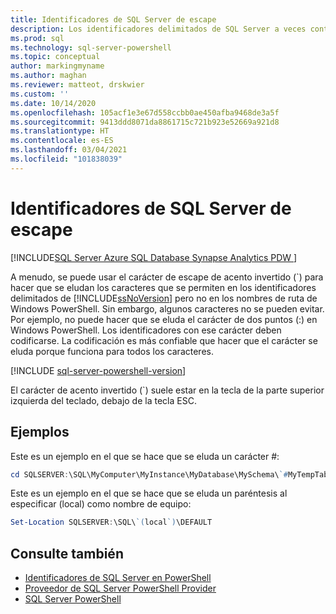 ```yaml
---
title: Identificadores de SQL Server de escape
description: Los identificadores delimitados de SQL Server a veces contienen caracteres que no se admiten en las rutas de acceso de Windows PowerShell. Aprenda cómo se pueden escapar algunos de ellos con el carácter de tilde.
ms.prod: sql
ms.technology: sql-server-powershell
ms.topic: conceptual
author: markingmyname
ms.author: maghan
ms.reviewer: matteot, drskwier
ms.custom: ''
ms.date: 10/14/2020
ms.openlocfilehash: 105acf1e3e67d558ccbb0ae450afba9468de3a5f
ms.sourcegitcommit: 9413ddd8071da8861715c721b923e52669a921d8
ms.translationtype: HT
ms.contentlocale: es-ES
ms.lasthandoff: 03/04/2021
ms.locfileid: "101838039"
---
```

# <a name="escape-sql-server-identifiers"></a>Identificadores de SQL Server de escape

[!INCLUDE[SQL Server Azure SQL Database Synapse Analytics PDW ](../includes/applies-to-version/sql-asdb-asdbmi-asa-pdw.md)]

A menudo, se puede usar el carácter de escape de acento invertido (`) para hacer que se eludan los caracteres que se permiten en los identificadores delimitados de [!INCLUDE[ssNoVersion](../includes/ssnoversion-md.md)] pero no en los nombres de ruta de Windows PowerShell. Sin embargo, algunos caracteres no se pueden evitar. Por ejemplo, no puede hacer que se eluda el carácter de dos puntos (:) en Windows PowerShell. Los identificadores con ese carácter deben codificarse. La codificación es más confiable que hacer que el carácter se eluda porque funciona para todos los caracteres.  

[!INCLUDE [sql-server-powershell-version](../includes/sql-server-powershell-version.md)]

El carácter de acento invertido (`) suele estar en la tecla de la parte superior izquierda del teclado, debajo de la tecla ESC.  

## <a name="examples"></a>Ejemplos

Este es un ejemplo en el que se hace que se eluda un carácter #:  

```powershell
cd SQLSERVER:\SQL\MyComputer\MyInstance\MyDatabase\MySchema\`#MyTempTable  
```

Este es un ejemplo en el que se hace que se eluda un paréntesis al especificar (local) como nombre de equipo:  

```powershell
Set-Location SQLSERVER:\SQL\`(local`)\DEFAULT  
```

## <a name="see-also"></a>Consulte también

- [Identificadores de SQL Server en PowerShell](sql-server-identifiers-in-powershell.md)
- [Proveedor de SQL Server PowerShell Provider](sql-server-powershell-provider.md)
- [SQL Server PowerShell](sql-server-powershell.md)